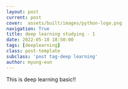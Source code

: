 ```yaml
---
layout: post
current: post
cover:  assets/built/images/python-logo.png
navigation: True
title: deep learning studying - 1
date: 2022-05-18 18:50:00
tags: [deeplearning]
class: post-template
subclass: 'post tag-deep learning'
author: myung-eun 
---
```


This is deep learning basic!!